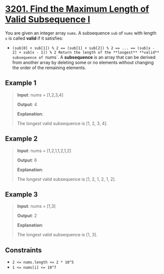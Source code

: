 # [3201. Find the Maximum Length of Valid Subsequence I](https://leetcode.com/problems/find-the-maximum-length-of-valid-subsequence-i/description)

You are given an integer array `nums`.
A subsequence `sub` of `nums` with length `x` is called **valid** if it satisfies:
- `(sub[0] + sub[1]) % 2 == (sub[1] + sub[2]) % 2 == ... == (sub[x - 2] + sub[x - 1]) % 2
Return the length of the **longest** **valid** subsequence of `nums`.
A **subsequence** is an array that can be derived from another array by deleting some or no elements without changing the order of the remaining elements.

## Example 1

> **Input**: nums = [1,2,3,4]
>
> **Output**: 4
>
> **Explanation**:
>
> The longest valid subsequence is [1, 2, 3, 4].

## Example 2

> **Input**: nums = [1,2,1,1,2,1,2]
>
> **Output**: 6
>
> **Explanation**:
>
> The longest valid subsequence is [1, 2, 1, 2, 1, 2].
>
## Example 3

> **Input**: nums = [1,3]
>
> **Output**: 2
>
> **Explanation**:
>
> The longest valid subsequence is [1, 3].

## Constraints

- `2 <= nums.length <= 2 * 10^5`
- `1 <= nums[i] <= 10^7`
